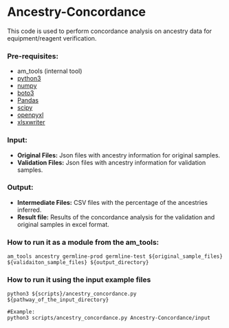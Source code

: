 # Ancestry-Concordance
This code is used to perform concordance analysis on ancestry data for equipment/reagent verification.

### Pre-requisites:
* am_tools (internal tool)
* [python3](https://www.python.org/downloads/)
* [numpy](https://numpy.org/)
* [boto3](https://boto3.amazonaws.com/v1/documentation/api/latest/index.html)
* [Pandas](https://pandas.pydata.org/)
* [scipy](https://scipy.org/)
* [openpyxl](https://openpyxl.readthedocs.io/en/stable/)
* [xlsxwriter](https://xlsxwriter.readthedocs.io/)

### Input:
* **Original Files:** Json files with ancestry information for original samples.
* **Validation Files:** Json files with ancestry information for validation samples.

### Output:
* **Intermediate Files:** CSV files with the percentage of the ancestries inferred.
* **Result file:** Results of the concordance analysis for the validation and original samples in excel format.

### How to run it as a module from the am_tools:
```
am_tools ancestry germline-prod germline-test ${original_sample_files} ${validaiton_sample_files} ${output_directory}

```

### How to run it using the input example files
```
python3 ${scripts}/ancestry_concordance.py ${pathway_of_the_input_directory}

#Example:
python3 scripts/ancestry_concordance.py Ancestry-Concordance/input
```
